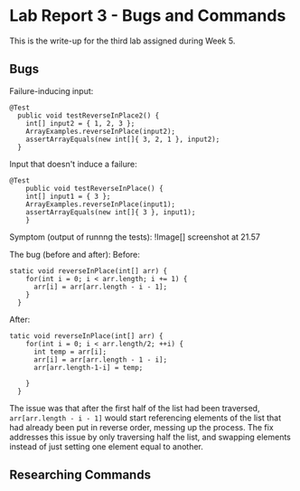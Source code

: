 # Lab Report 3 - Bugs and Commands
This is the write-up for the third lab assigned during Week 5.

## Bugs
Failure-inducing input:
```
@Test
  public void testReverseInPlace2() {
    int[] input2 = { 1, 2, 3 };
    ArrayExamples.reverseInPlace(input2);
    assertArrayEquals(new int[]{ 3, 2, 1 }, input2);
  }
```

Input that doesn't induce a failure:
```
@Test 
	public void testReverseInPlace() {
    int[] input1 = { 3 };
    ArrayExamples.reverseInPlace(input1);
    assertArrayEquals(new int[]{ 3 }, input1);
	}
```

Symptom (output of runnng the tests):
!Image[] screenshot at 21.57

The bug (before and after):
Before:
```
static void reverseInPlace(int[] arr) {
    for(int i = 0; i < arr.length; i += 1) {
      arr[i] = arr[arr.length - i - 1];
    }
  }
```

After:
```
tatic void reverseInPlace(int[] arr) {
    for(int i = 0; i < arr.length/2; ++i) {
      int temp = arr[i];
      arr[i] = arr[arr.length - 1 - i];
      arr[arr.length-1-i] = temp;
    
    }
  }
```

The issue was that after the first half of the list had been traversed, `arr[arr.length - i - 1]` would start referencing elements of the list that had already been put in reverse order, messing up the process. The fix addresses this issue by only traversing half the list, and swapping elements instead of just setting one element equal to another.

## Researching Commands

